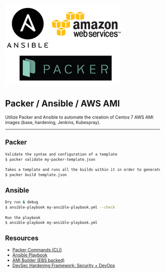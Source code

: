 ![Packer - Ansible - AWS AMI](aws_ansible_pacer.png)

# Packer / Ansible / AWS AMI

Utilize Packer and Ansible to automate the creation of Centos 7 AWS AMI images (base, hardening, Jenkins, Kubespray).

---

## Packer

```sh
Validate the syntax and configuration of a template
$ packer validate my-packer-template.json

Takes a template and runs all the builds within it in order to generate a set of artifacts.
$ packer build template.json
```

## Ansible

```sh
Dry run & debug
$ ansible-playbook my-ansible-playbook.yml --check

Run the playbook
$ ansible-playbook my-ansible-playbook.yml
```

## Resources

* [Packer Commands (CLI)](https://www.packer.io/docs/commands/index.html)
* [Ansible Playbook](https://docs.ansible.com/ansible/latest/cli/ansible-playbook.html)
* [AMI Builder (EBS backed)](https://www.packer.io/docs/builders/amazon-ebs.html)
* [DevSec Hardening Framework: Security + DevOps](https://dev-sec.io/)
